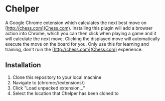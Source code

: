 Chelper
======
A Google Chrome extension which calculates the next best move on [http://chess.com](Chess.com). Installing this plugin will add a browser action into Chrome, which you can then click when playing a game and it will calculate the next move. Clicking the displayed move will automatically execute the move on the board for you. Only use this for learning and training, don't ruin the [http://chess.com](Chess.com) experience.

Installation
---------------
1. Clone this repository to your local machine
2. Navigate to (chrome://extensions/)
2. Click "Load unpacked extension..."
3. Select the location that Chelper has been cloned to
